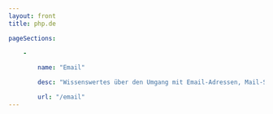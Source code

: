 ```yaml
---
layout: front
title: php.de

pageSections:

    -

        name: "Email"

        desc: "Wissenswertes über den Umgang mit Email-Adressen, Mail-Servern, und Mailer-Klassen."

        url: "/email"
---
```

